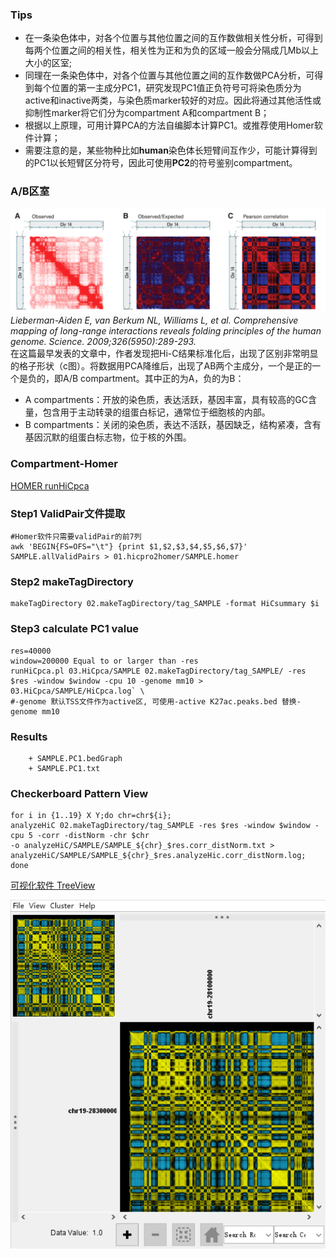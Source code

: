 ### Tips
+ 在一条染色体中，对各个位置与其他位置之间的互作数做相关性分析，可得到每两个位置之间的相关性，相关性为正和为负的区域一般会分隔成几Mb以上大小的区室;
+ 同理在一条染色体中，对各个位置与其他位置之间的互作数做PCA分析，可得到每个位置的第一主成分PC1，研究发现PC1值正负符号可将染色质分为active和inactive两类，与染色质marker较好的对应。因此将通过其他活性或抑制性marker将它们分为compartment A和compartment B；
+ 根据以上原理，可用计算PCA的方法自编脚本计算PC1。或推荐使用Homer软件计算；
+ 需要注意的是，某些物种比如**human**染色体长短臂间互作少，可能计算得到的PC1以长短臂区分符号，因此可使用**PC2**的符号鉴别compartment。
### A/B区室
![本地图片](./pics/compartment.png)\
*Lieberman-Aiden E, van Berkum NL, Williams L, et al. Comprehensive mapping of long-range interactions reveals folding principles of the human genome. Science. 2009;326(5950):289-293.*\
在这篇最早发表的文章中，作者发现把Hi-C结果标准化后，出现了区别非常明显的格子形状（c图）。将数据用PCA降维后，出现了AB两个主成分，一个是正的一个是负的，即A/B compartment。其中正的为A，负的为B：
+ A compartments：开放的染色质，表达活跃，基因丰富，具有较高的GC含量，包含用于主动转录的组蛋白标记，通常位于细胞核的内部。
+ B compartments：关闭的染色质，表达不活跃，基因缺乏，结构紧凑，含有基因沉默的组蛋白标志物，位于核的外围。
### Compartment-Homer
[HOMER runHiCpca](http://homer.ucsd.edu/homer/interactions2/HiCpca.html)
### Step1 ValidPair文件提取
~~~
#Homer软件只需要validPair的前7列
awk 'BEGIN{FS=OFS="\t"} {print $1,$2,$3,$4,$5,$6,$7}' SAMPLE.allValidPairs > 01.hicpro2homer/SAMPLE.homer
~~~
### Step2 makeTagDirectory 
~~~
makeTagDirectory 02.makeTagDirectory/tag_SAMPLE -format HiCsummary $i
~~~
### Step3 calculate PC1 value
~~~
res=40000
window=200000 Equal to or larger than -res
runHiCpca.pl 03.HiCpca/SAMPLE 02.makeTagDirectory/tag_SAMPLE/ -res $res -window $window -cpu 10 -genome mm10 > 03.HiCpca/SAMPLE/HiCpca.log` \
#-genome 默认TSS文件作为active区, 可使用-active K27ac.peaks.bed 替换-genome mm10
~~~
### Results
~~~
    + SAMPLE.PC1.bedGraph
    + SAMPLE.PC1.txt
~~~
### Checkerboard Pattern View
```
for i in {1..19} X Y;do chr=chr${i};
analyzeHiC 02.makeTagDirectory/tag_SAMPLE -res $res -window $window -cpu 5 -corr -distNorm -chr $chr
-o analyzeHiC/SAMPLE/SAMPLE_${chr}_$res.corr_distNorm.txt > 
analyzeHiC/SAMPLE/SAMPLE_${chr}_$res.analyzeHic.corr_distNorm.log;
done
``` 
[可视化软件 TreeView](https://bitbucket.org/TreeView3Dev/treeview3/src/master/)

![本地图片](./pics/checkerboard_pattern.png)
